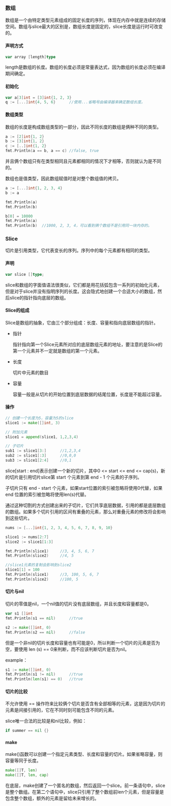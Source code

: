 ### 数组

数组是一个由特定类型元素组成的固定长度的序列，体现在内存中就是连续的存储空间。数组与slice最大的区别是，数组长度是固定的，slice长度是运行时可改变的。



#### 声明方式

```go
var array [length]type
```

length是数组的长度。数组的长度必须是常量表达式，因为数组的长度必须在编译期间确定。



#### 初始化

```go
var a[3]int = [3]int{1, 2, 3}
q := [...]int{4, 5, 6}		//使用...省略号由编译器来确定数组长度。
```



#### 数组类型

数组的长度是构成数组类型的一部分，因此不同长度的数组是俩种不同的类型。

```go
a := [2]int{1, 2}
b := [3]int{1, 2}
c := [..]int{1, 2}
fmt.Println(a == b, a == c)	//false, true
```

并且俩个数组只有在类型相同且元素都相同的情况下才相等，否则就认为是不同的。



数组也是值类型，因此数组赋值时是对整个数组值的拷贝。

```go
a := [...]int{1, 2, 3, 4}
b := a

fmt.Println(a)
fmt.Println(b)

b[0] = 10000
fmt.Println(a)
fmt.Println(b)	//1000, 2, 3, 4，可以看到俩个数组不是引用同一块内存的。
```















### Slice

切片是引用类型，它代表变长的序列。序列中的每个元素都有相同的类型。



#### 声明

```go
var slice []type;
```

slice和数组的字面值语法很类似，它们都是用花括弧包含一系列的初始化元素，但是对于slice并没有指明序列的长度。这会隐式地创建一个合适大小的数组，然后slice的指针指向底层的数组。







#### Slice的组成

Slice是数组的抽象，它由三个部分组成：长度、容量和指向底层数组的指针。

- 指针

  指针指向第一个Slice元素所对应的底层数组元素的地址，要注意的是Slice的第一个元素并不一定就是数组的第一个元素。

- 长度

  切片中元素的数目

- 容量

  容量一般是从切片的开始位置到底层数据的结尾位置，长度是不能超过容量。





#### 操作

```go
// 创建一个长度为5，容量为5的slice
slice1 := make([]int, 3)

// 附加元素
slice1 = append(slice1, 1,2,3,4)

// 子切片
sub1 := slice1[3:]		//1,2,3,4
sub2 := slice1[:3]		//0,0,0
sub3 := slice1[2:4]		//0,1
```

slice[start : end]表示创建一个新的切片，其中0 <= start <= end <= cap(s)，新的切片是引用切片slice第 start 个元素到第 end - 1 个元素的子序列。

子切片只有 end - start 个元素，如果start位置的索引被忽略将使用0代替，如果 end 位置的索引被忽略将使用len(s)代替。



通过这种切割的方式创建出来的子切片，它们共享底层数据，引用的都是底层数组的数组。如果多个切片引用的区间有重叠的元素，那么对重叠元素的修改将会影响到这些切片。

```go
nums := [...]int{1, 2, 3, 4, 5, 6, 7, 8, 9, 10}

slice1 := nums[2:7]
slice2 := slice1[1:3]

fmt.Println(slice1)		//3, 4, 5, 6, 7
fmt.Println(slice2)		//4, 5

//slice1元素的复制会影响到slice2
slice1[1] = 100
fmt.Println(slice1)		//3, 100, 5, 6, 7
fmt.Println(slice2)		//100, 5
```



#### 切片与nil

切片的零值是nil，一个nil值的切片没有底层数组，并且长度和容量都是0。

```go
var s1 []int
fmt.Println(s1 == nil)		//true

s2 := make([]int, 0)
fmt.Println(s2 == nil)		//false
```

但是一个非nil的切片长度和容量也有可能是0，所以判断一个切片的元素是否为空，要使用 len (s) == 0来判断，而不应该判断切片是否为nil。

example：

```go
s1 := make([]int, 0)
fmt.Println(s1 != nil)		//true
fmt.Println(len(s1) == 0)	//true
```



#### 切片的比较

不允许使用 == 操作符来比较俩个切片是否含有全部相等的元素，这是因为切片的元素是间接引用的，它在不同时刻可能包含不同的元素。

slice唯一合法的比较是和nil比较，例如：

```go
if summer == nil {}
```



#### make

make()函数可以创建一个指定元素类型、长度和容量的切片。如果省略容量，则容量等同于长度。

```go
make([]T, len)
make([]T, len, cap)
```

在底层，make创建了一个匿名的数组，然后返回一个slice。前一条语句中，slice是整个数组。在第二个语句中，slice只引用了整个数组前len个元素，但是容量是包含整个数组，额外的元素是留给未来增长的。








